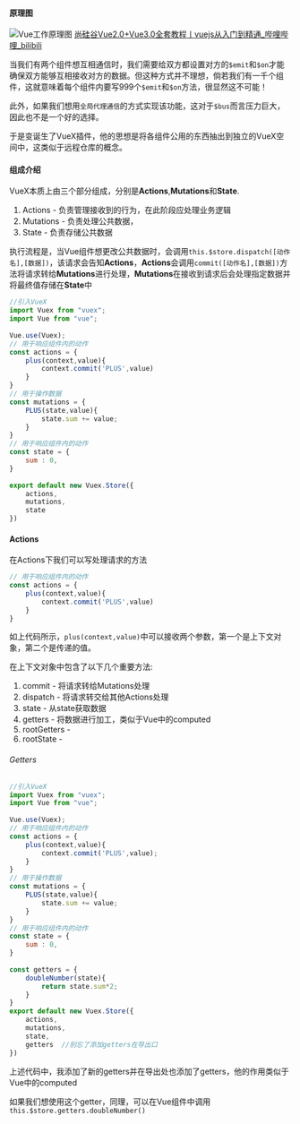 #### 原理图
![Vue工作原理图](https://vuex.vuejs.org/vuex.png)
[尚硅谷Vue2.0+Vue3.0全套教程丨vuejs从入门到精通_哔哩哔哩_bilibili](https://www.bilibili.com/video/BV1Zy4y1K7SH?p=107)

当我们有两个组件想互相通信时，我们需要给双方都设置对方的`$emit`和`$on`才能确保双方能够互相接收对方的数据。但这种方式并不理想，倘若我们有一千个组件，这就意味着每个组件内要写999个`$emit`和`$on`方法，很显然这不可能！

此外，如果我们想用`全局代理通信`的方式实现该功能，这对于`$bus`而言压力巨大，因此也不是一个好的选择。

于是变诞生了VueX插件，他的思想是将各组件公用的东西抽出到独立的VueX空间中，这类似于远程仓库的概念。

#### 组成介绍
VueX本质上由三个部分组成，分别是**Actions**,**Mutations**和**State**.

1. Actions - 负责管理接收到的行为，在此阶段应处理业务逻辑
2. Mutations - 负责处理公共数据，
3. State - 负责存储公共数据

执行流程是，当Vue组件想更改公共数据时，会调用`this.$store.dispatch([动作名],[数据])`，该请求会告知**Actions**，**Actions**会调用`commit([动作名],[数据])`方法将请求转给**Mutations**进行处理，**Mutations**在接收到请求后会处理指定数据并将最终值存储在**State**中

```js
//引入VueX  
import Vuex from "vuex";  
import Vue from "vue";  
  
Vue.use(Vuex);  
// 用于响应组件内的动作  
const actions = {  
    plus(context,value){  
        context.commit('PLUS',value)  
    }  
}  
// 用于操作数据  
const mutations = {  
    PLUS(state,value){  
        state.sum += value;  
	}  
}  
// 用于响应组件内的动作  
const state = {  
    sum : 0,  
}  
  
export default new Vuex.Store({  
    actions,  
	mutations,  
	state  
})
```

#### Actions
在Actions下我们可以写处理请求的方法
```js
// 用于响应组件内的动作  
const actions = {  
    plus(context,value){  
        context.commit('PLUS',value)  
    }  
} 
```
如上代码所示，`plus(context,value)`中可以接收两个参数，第一个是上下文对象，第二个是传递的值。

在上下文对象中包含了以下几个重要方法:
1. commit - 将请求转给Mutations处理
2. dispatch - 将请求转交给其他Actions处理
3. state - 从state获取数据
4. getters - 将数据进行加工，类似于Vue中的computed
5. rootGetters - 
6. rootState - 

###### Getters
```js
//引入VueX  
import Vuex from "vuex";  
import Vue from "vue";  
  
Vue.use(Vuex);  
// 用于响应组件内的动作  
const actions = {  
    plus(context,value){  
        context.commit('PLUS',value);  
    }  
}  
// 用于操作数据  
const mutations = {  
    PLUS(state,value){  
        state.sum += value;  
	}  
}  
// 用于响应组件内的动作  
const state = {  
    sum : 0,  
}  
  
const getters = {  
	doubleNumber(state){  
	    return state.sum*2;  
	}
}  
export default new Vuex.Store({  
    actions,  
	mutations,  
    state,  
    getters  //别忘了添加getters在导出口
})
```

上述代码中，我添加了新的getters并在导出处也添加了getters，他的作用类似于Vue中的computed

如果我们想使用这个getter，同理，可以在Vue组件中调用`this.$store.getters.doubleNumber()`